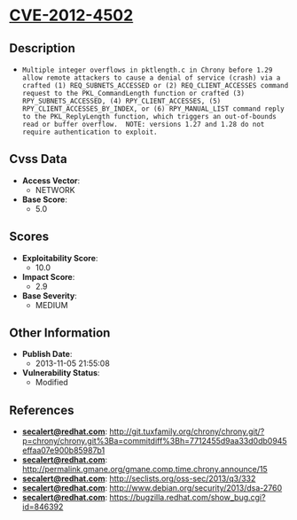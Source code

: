 
# [CVE-2012-4502](http://git.tuxfamily.org/chrony/chrony.git/?p=chrony/chrony.git%3Ba=commitdiff%3Bh=7712455d9aa33d0db0945effaa07e900b85987b1)

## Description

- `Multiple integer overflows in pktlength.c in Chrony before 1.29 allow remote attackers to cause a denial of service (crash) via a crafted (1) REQ_SUBNETS_ACCESSED or (2) REQ_CLIENT_ACCESSES command request to the PKL_CommandLength function or crafted (3) RPY_SUBNETS_ACCESSED, (4) RPY_CLIENT_ACCESSES, (5) RPY_CLIENT_ACCESSES_BY_INDEX, or (6) RPY_MANUAL_LIST command reply to the PKL_ReplyLength function, which triggers an out-of-bounds read or buffer overflow.  NOTE: versions 1.27 and 1.28 do not require authentication to exploit.`

## Cvss Data

- **Access Vector**:
  - NETWORK
- **Base Score**:
  - 5.0

## Scores

- **Exploitability Score**:
  - 10.0
- **Impact Score**:
  - 2.9
- **Base Severity**:
  - MEDIUM

## Other Information

- **Publish Date**:
  - 2013-11-05 21:55:08
- **Vulnerability Status**:
  - Modified

## References

- **secalert@redhat.com**: http://git.tuxfamily.org/chrony/chrony.git/?p=chrony/chrony.git%3Ba=commitdiff%3Bh=7712455d9aa33d0db0945effaa07e900b85987b1
- **secalert@redhat.com**: http://permalink.gmane.org/gmane.comp.time.chrony.announce/15
- **secalert@redhat.com**: http://seclists.org/oss-sec/2013/q3/332
- **secalert@redhat.com**: http://www.debian.org/security/2013/dsa-2760
- **secalert@redhat.com**: https://bugzilla.redhat.com/show_bug.cgi?id=846392
